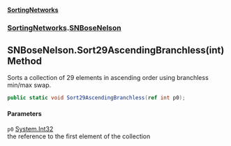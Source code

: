 #### [SortingNetworks](index.md 'index')
### [SortingNetworks](SortingNetworks.md 'SortingNetworks').[SNBoseNelson](SortingNetworks_SNBoseNelson.md 'SortingNetworks.SNBoseNelson')
## SNBoseNelson.Sort29AscendingBranchless(int) Method
Sorts a collection of 29 elements in ascending order using branchless min/max swap.  
```csharp
public static void Sort29AscendingBranchless(ref int p0);
```
#### Parameters
<a name='SortingNetworks_SNBoseNelson_Sort29AscendingBranchless(int)_p0'></a>
`p0` [System.Int32](https://docs.microsoft.com/en-us/dotnet/api/System.Int32 'System.Int32')  
the reference to the first element of the collection
  
